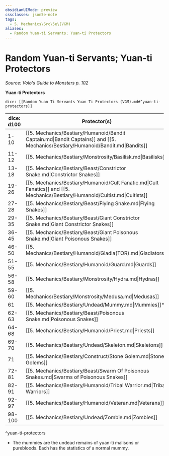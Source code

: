 ```yaml
---
obsidianUIMode: preview
cssclasses: json5e-note
tags:
  - 5. Mechanics\Src\5e\(VGM)
aliases:
  - Random Yuan-ti Servants; Yuan-ti Protectors
---
```

# Random Yuan-ti Servants; Yuan-ti Protectors
*Source: Volo's Guide to Monsters p. 102* 

**Yuan-ti Protectors**

`dice: [[Random Yuan Ti Servants Yuan Ti Protectors (VGM).md#^yuan-ti-protectors]]`

| dice: d100 | Protector(s) |
|------------|--------------|
| 1-10 | [[5. Mechanics/Bestiary/Humanoid/Bandit Captain.md\|Bandit Captains]] and [[5. Mechanics/Bestiary/Humanoid/Bandit.md\|Bandits]] |
| 11-12 | [[5. Mechanics/Bestiary/Monstrosity/Basilisk.md\|Basilisks]] |
| 13-18 | [[5. Mechanics/Bestiary/Beast/Constrictor Snake.md\|Constrictor Snakes]] |
| 19-26 | [[5. Mechanics/Bestiary/Humanoid/Cult Fanatic.md\|Cult Fanatics]] and [[5. Mechanics/Bestiary/Humanoid/Cultist.md\|Cultists]] |
| 27-28 | [[5. Mechanics/Bestiary/Beast/Flying Snake.md\|Flying Snakes]] |
| 29-35 | [[5. Mechanics/Bestiary/Beast/Giant Constrictor Snake.md\|Giant Constrictor Snakes]] |
| 36-45 | [[5. Mechanics/Bestiary/Beast/Giant Poisonous Snake.md\|Giant Poisonous Snakes]] |
| 46-50 | [[5. Mechanics/Bestiary/Humanoid/Gladia(TOR).md\|Gladiators]] |
| 51-55 | [[5. Mechanics/Bestiary/Humanoid/Guard.md\|Guards]] |
| 56-58 | [[5. Mechanics/Bestiary/Monstrosity/Hydra.md\|Hydras]] |
| 59-60 | [[5. Mechanics/Bestiary/Monstrosity/Medusa.md\|Medusas]] |
| 61 | [[5. Mechanics/Bestiary/Undead/Mummy.md\|Mummies]]* |
| 62-63 | [[5. Mechanics/Bestiary/Beast/Poisonous Snake.md\|Poisonous Snakes]] |
| 64-68 | [[5. Mechanics/Bestiary/Humanoid/Priest.md\|Priests]] |
| 69-70 | [[5. Mechanics/Bestiary/Undead/Skeleton.md\|Skeletons]] |
| 71 | [[5. Mechanics/Bestiary/Construct/Stone Golem.md\|Stone Golems]] |
| 72-81 | [[5. Mechanics/Bestiary/Beast/Swarm Of Poisonous Snakes.md\|Swarms of Poisonous Snakes]] |
| 82-91 | [[5. Mechanics/Bestiary/Humanoid/Tribal Warrior.md\|Tribal Warriors]] |
| 92-97 | [[5. Mechanics/Bestiary/Humanoid/Veteran.md\|Veterans]] |
| 98-100 | [[5. Mechanics/Bestiary/Undead/Zombie.md\|Zombies]] |
^yuan-ti-protectors

* The mummies are the undead remains of yuan-ti malisons or purebloods. Each has the statistics of a normal mummy.
